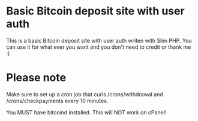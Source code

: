 # Basic Bitcoin deposit site with user auth

This is a basic Bitcoin deposit site with user auth writen with Slim PHP. You can use it for what ever you want and you don't need to credit or thank me :)

# Please note
Make sure to set up a cron job that curls /crons/withdrawal and /crons/checkpayments every 10 minutes.

You MUST have bitcoind installed. This will NOT work on cPanel!